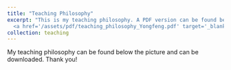 ```yaml
---
title: "Teaching Philosophy"
excerpt: "This is my teaching philosophy. A PDF version can be found below the picture. <br/><img src='/images/teachph2.png'> <br/>
  <a href='/assets/pdf/teaching_philosophy_Yongfeng.pdf' target='_blank'>Download PDF</a>"
collection: teaching
---
```


My teaching philosophy can be found below the picture and can be downloaded. Thank you!
